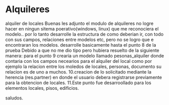 # Alquileres
alquiler de locales
Buenas les adjunto el modulo de alquileres 
no logre hacer en ningun sitema poerativo(windows, linux) que me reconociera
el modelo.. por lo tanto desarrolle la estructura de como deberian ir, con todo con sus campos, relaciones entre modelos etc,
pero no se logro que e encontraran los modelos.
desarrolle basicamente hasta el punto 8 de la prueba  Debido a que no me dio tipo pero hubiera resuelto de la siguiente manera:
para el punto 9 crearia un modelo llamado pesonas_alquiler donde contaria con los campos necearios para el alquiler del local como 
por ejemplo la relacion entre los moledos de locales, personas, documento su relacion es de uno a muchos.
10.creacion de lo solicitado mediante la herencia (res.partner) en donde el usuario debera registrarse previamente para la obtencion de locales. 
11.Este punto fue desarroollado para los elementos locales, pisos, edificios.

saludos.
